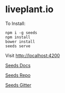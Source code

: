 # liveplant.io

To Install:

```
npm i -g seeds
npm install
bower install
seeds serve
```

Visit [http://localhost:4200](http://localhost:4200)

[Seeds Docs](http://docs.seedsjs.com)

[Seeds Repo](http://github.com/terminalvelocity/seeds.js)

[Seeds Gitter](http://gitter.im/terminalvelocity/seeds.js)
